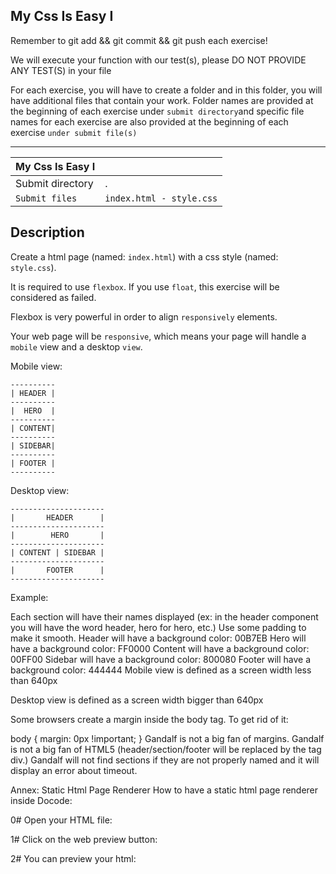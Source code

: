 ## My Css Is Easy I
Remember to git add && git commit && git push each exercise!

We will execute your function with our test(s), please DO NOT PROVIDE ANY TEST(S) in your file

For each exercise, you will have to create a folder and in this folder, you will have additional files that contain your work. Folder names are provided at the beginning of each exercise under `submit directory`and specific file names for each exercise are also provided at the beginning of each exercise `under submit file(s)`

-----------------------------------------------------------------------------------------------------------------------------------------------------------------------

| My Css Is Easy I |      |
| ---------------- | ---- |
| Submit directory  |   . |
| `Submit files` | `index.html - style.css` |

## Description
Create a html page (named: `index.html`) with a css style (named: `style.css`).

It is required to use `flexbox`. If you use `float`, this exercise will be considered as failed.

Flexbox is very powerful in order to align `responsively` elements.

Your web page will be `responsive`, which means your page will handle a `mobile` view and a desktop `view`.

Mobile view:
```
----------
| HEADER |
----------
|  HERO  |
----------
| CONTENT|
----------
| SIDEBAR|
----------
| FOOTER |
----------
```
Desktop view:

```
---------------------
|       HEADER      |
---------------------
|        HERO       |
---------------------
| CONTENT | SIDEBAR |
---------------------
|       FOOTER      |
---------------------
```

Example:


Each section will have their names displayed (ex: in the header component you will have the word header, hero for hero, etc.)
Use some padding to make it smooth.
Header will have a background color: 00B7EB
Hero will have a background color: FF0000
Content will have a background color: 00FF00
Sidebar will have a background color: 800080
Footer will have a background color: 444444
Mobile view is defined as a screen width less than 640px

Desktop view is defined as a screen width bigger than 640px

Some browsers create a margin inside the body tag.
To get rid of it:

body {
    margin: 0px !important;
}
Gandalf is not a big fan of margins.
Gandalf is not a big fan of HTML5 (header/section/footer will be replaced by the tag div.)
Gandalf will not find sections if they are not properly named and it will display an error about timeout.

Annex: Static Html Page Renderer
How to have a static html page renderer inside Docode:

0# Open your HTML file:


1# Click on the web preview button:


2# You can preview your html:

